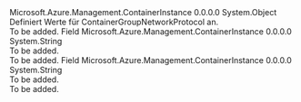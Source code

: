 <Type Name="ContainerGroupNetworkProtocol" FullName="Microsoft.Azure.Management.ContainerInstance.Models.ContainerGroupNetworkProtocol">
  <TypeSignature Language="C#" Value="public static class ContainerGroupNetworkProtocol" />
  <TypeSignature Language="ILAsm" Value=".class public auto ansi abstract sealed beforefieldinit ContainerGroupNetworkProtocol extends System.Object" />
  <TypeSignature Language="DocId" Value="T:Microsoft.Azure.Management.ContainerInstance.Models.ContainerGroupNetworkProtocol" />
  <TypeSignature Language="VB.NET" Value="Public Class ContainerGroupNetworkProtocol" />
  <TypeSignature Language="F#" Value="type ContainerGroupNetworkProtocol = class" />
  <AssemblyInfo>
    <AssemblyName>Microsoft.Azure.Management.ContainerInstance</AssemblyName>
    <AssemblyVersion>0.0.0.0</AssemblyVersion>
  </AssemblyInfo>
  <Base>
    <BaseTypeName>System.Object</BaseTypeName>
  </Base>
  <Interfaces />
  <Docs>
    <summary>
            Definiert Werte für ContainerGroupNetworkProtocol an.
            </summary>
    <remarks>To be added.</remarks>
  </Docs>
  <Members>
    <Member MemberName="TCP">
      <MemberSignature Language="C#" Value="public const string TCP;" />
      <MemberSignature Language="ILAsm" Value=".field public static literal string TCP" />
      <MemberSignature Language="DocId" Value="F:Microsoft.Azure.Management.ContainerInstance.Models.ContainerGroupNetworkProtocol.TCP" />
      <MemberSignature Language="VB.NET" Value="Public Const TCP As String " />
      <MemberSignature Language="F#" Value="val mutable TCP : string" Usage="Microsoft.Azure.Management.ContainerInstance.Models.ContainerGroupNetworkProtocol.TCP" />
      <MemberType>Field</MemberType>
      <AssemblyInfo>
        <AssemblyName>Microsoft.Azure.Management.ContainerInstance</AssemblyName>
        <AssemblyVersion>0.0.0.0</AssemblyVersion>
      </AssemblyInfo>
      <ReturnValue>
        <ReturnType>System.String</ReturnType>
      </ReturnValue>
      <Docs>
        <summary>To be added.</summary>
        <remarks>To be added.</remarks>
      </Docs>
    </Member>
    <Member MemberName="UDP">
      <MemberSignature Language="C#" Value="public const string UDP;" />
      <MemberSignature Language="ILAsm" Value=".field public static literal string UDP" />
      <MemberSignature Language="DocId" Value="F:Microsoft.Azure.Management.ContainerInstance.Models.ContainerGroupNetworkProtocol.UDP" />
      <MemberSignature Language="VB.NET" Value="Public Const UDP As String " />
      <MemberSignature Language="F#" Value="val mutable UDP : string" Usage="Microsoft.Azure.Management.ContainerInstance.Models.ContainerGroupNetworkProtocol.UDP" />
      <MemberType>Field</MemberType>
      <AssemblyInfo>
        <AssemblyName>Microsoft.Azure.Management.ContainerInstance</AssemblyName>
        <AssemblyVersion>0.0.0.0</AssemblyVersion>
      </AssemblyInfo>
      <ReturnValue>
        <ReturnType>System.String</ReturnType>
      </ReturnValue>
      <Docs>
        <summary>To be added.</summary>
        <remarks>To be added.</remarks>
      </Docs>
    </Member>
  </Members>
</Type>